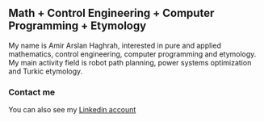 ## Math + Control Engineering + Computer Programming + Etymology

My name is Amir Arslan Haghrah, interested in pure and applied mathematics, control engineering, computer programming and etymology. My main activity field is robot path planning, power systems optimization and Turkic etymology.

### Contact me
You can also see my [Linkedin account](https://www.linkedin.com/in/amir-arslan-haghrah-53b2258a)
